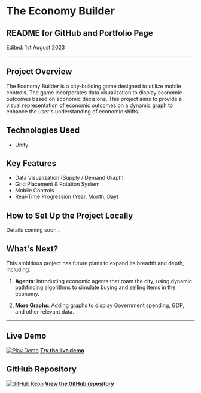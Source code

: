 # The Economy Builder

## README for GitHub and Portfolio Page
Edited: 1st August 2023

---

## Project Overview

The Economy Builder is a city-building game designed to utilize mobile controls. The game incorporates data visualization to display economic outcomes based on economic decisions. This project aims to provide a visual representation of economic outcomes on a dynamic graph to enhance the user's understanding of economic shifts.

## Technologies Used

- Unity

## Key Features

- Data Visualization (Supply / Demand Graph)
- Grid Placement & Rotation System
- Mobile Controls
- Real-Time Progression (Year, Month, Day)

## How to Set Up the Project Locally

Details coming soon...

## What's Next?

This ambitious project has future plans to expand its breadth and depth, including:

1. **Agents**: Introducing economic agents that roam the city, using dynamic pathfinding algorithms to simulate buying and selling items in the economy.

2. **More Graphs**: Adding graphs to display Government spending, GDP, and other relevant data.

---

## Live Demo

[![Play Demo](https://img.icons8.com/fluent/48/000000/play.png)](https://liamwaters2002.itch.io/economy-builder-build-your-knowledge-of-economics)
[**Try the live demo**](https://liamwaters2002.itch.io/economy-builder-build-your-knowledge-of-economics)

## GitHub Repository

[![GitHub Repo](https://img.icons8.com/color/48/000000/github.png)](https://github.com/LiamWaters2002/FinalYearProject)
[**View the GitHub repository**](https://github.com/LiamWaters2002/FinalYearProject)
